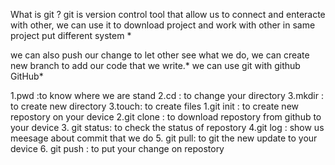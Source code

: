 What is git ?
git is version control tool that allow us to connect and enteracte with other, we can use it to download project and work with other in same project put different system *

we can also push our change to let other see what we do, we can create new branch to add our code that we write.*
we can use git with github GitHub*

1.pwd :to know where we are stand 
2.cd : to change your directory
3.mkdir : to create new directory
3.touch: to create files
1.git init : to create new repostory on your device 
2.git clone : to download repostory from github to your device
3. git status: to check the status of repostory
4.git log : show us meesage about commit that we do 
5. git pull: to git the new update to your device
6. git push : to put your change on repostory
